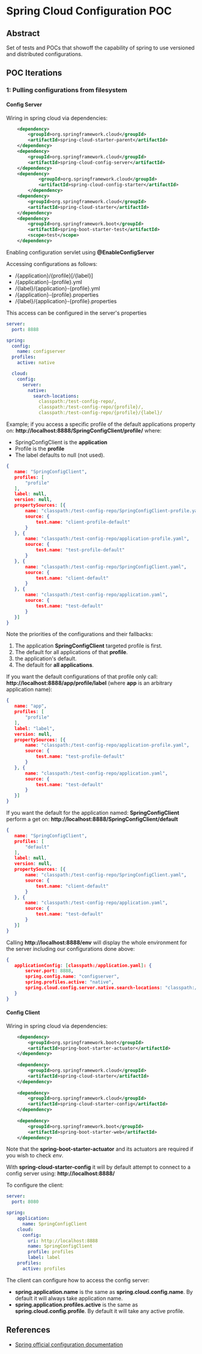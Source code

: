 # Spring Cloud Configuration POC

## Abstract 
 
Set of tests and POCs that showoff the capability of spring to use versioned
and distributed configurations.
 
## POC Iterations
 
### 1: Pulling configurations from filesystem
 
#### Config Server

Wiring in spring cloud via dependencies:
```xml
    <dependency>
        <groupId>org.springframework.cloud</groupId>
        <artifactId>spring-cloud-starter-parent</artifactId>
    </dependency>
    <dependency>
        <groupId>org.springframework.cloud</groupId>
        <artifactId>spring-cloud-config-server</artifactId>
    </dependency>
    <dependency>
            <groupId>org.springframework.cloud</groupId>
            <artifactId>spring-cloud-config-starter</artifactId>
        </dependency>
    <dependency>
        <groupId>org.springframework.cloud</groupId>
        <artifactId>spring-cloud-starter</artifactId>
    </dependency>
    <dependency>
        <groupId>org.springframework.boot</groupId>
        <artifactId>spring-boot-starter-test</artifactId>
        <scope>test</scope>
    </dependency>
```

Enabling configuration servlet using __@EnableConfigServer__

Accessing configurations as follows:
* /{application}/{profile}[/{label}]
* /{application}-{profile}.yml
* /{label}/{application}-{profile}.yml
* /{application}-{profile}.properties
* /{label}/{application}-{profile}.properties

This access can be configured in the server's properties
```yaml
server:
  port: 8888

spring:
  config:
    name: configserver
  profiles:
    active: native

  cloud:
    config:
      server:
        native:
          search-locations:
            classpath:/test-config-repo/,
            classpath:/test-config-repo/{profile}/,
            classpath:/test-config-repo/{profile}/{label}/
 ```
 
 Example; if you access a specific profile of the default applications property
 on: __http://localhost:8888/SpringConfigClient/profile/__ where:
 * SpringConfigClient is the **application**
 * Profile is the **profile**
 * The label defaults to null (not used).
 ```json
 {
 	name: "SpringConfigClient",
 	profiles: [
 		"profile"
 	],
 	label: null,
 	version: null,
 	propertySources: [{
 		name: "classpath:/test-config-repo/SpringConfigClient-profile.yaml",
 		source: {
 			test.name: "client-profile-default"
 		}
 	}, {
 		name: "classpath:/test-config-repo/application-profile.yaml",
 		source: {
 			test.name: "test-profile-default"
 		}
 	}, {
 		name: "classpath:/test-config-repo/SpringConfigClient.yaml",
 		source: {
 			test.name: "client-default"
 		}
 	}, {
 		name: "classpath:/test-config-repo/application.yaml",
 		source: {
 			test.name: "test-default"
 		}
 	}]
 }
 ```
 Note the priorities of the configurations and their fallbacks:
  1. The application **SpringConfigClient** targeted profile is first.
  2. The default for all applications of that **profile**.
  3. the application's default.
  4. The default for **all applications**.
 
 If you want the default configurations of that profile only call: __http://localhost:8888/app/profile/label__ 
 (where  __app__ is an arbitrary application name):
 ```json
 {
 	name: "app",
 	profiles: [
 		"profile"
 	],
 	label: "label",
 	version: null,
 	propertySources: [{
 		name: "classpath:/test-config-repo/application-profile.yaml",
 		source: {
 			test.name: "test-profile-default"
 		}
 	}, {
 		name: "classpath:/test-config-repo/application.yaml",
 		source: {
 			test.name: "test-default"
 		}
 	}]
 }
 ```
 
 If you want the default for the application named: **SpringConfigClient**
 perform a get on:  __http://localhost:8888/SpringConfigClient/default__
 ```json
{
	name: "SpringConfigClient",
	profiles: [
		"default"
	],
	label: null,
	version: null,
	propertySources: [{
		name: "classpath:/test-config-repo/SpringConfigClient.yaml",
		source: {
			test.name: "client-default"
		}
	}, {
		name: "classpath:/test-config-repo/application.yaml",
		source: {
			test.name: "test-default"
		}
	}]
}
```
 
 Calling __http://localhost:8888/env__ will display the whole environment for the server including our configurations done above:
 ```json
 {
    applicationConfig: [classpath:/application.yaml]: {
        server.port: 8888,
        spring.config.name: "configserver",
        spring.profiles.active: "native",
        spring.cloud.config.server.native.search-locations: "classpath:/test-config-repo/, classpath:/test-config-repo/{profile}/, classpath:/test-config-repo/{profile}/{label}/"
    }
 }
 ```
 
#### Config Client

Wiring in spring cloud via dependencies:
```xml
    <dependency>
        <groupId>org.springframework.boot</groupId>
        <artifactId>spring-boot-starter-actuator</artifactId>
    </dependency>
    
    <dependency>
        <groupId>org.springframework.cloud</groupId>
        <artifactId>spring-cloud-starter</artifactId>
    </dependency>
    
    <dependency>
        <groupId>org.springframework.cloud</groupId>
        <artifactId>spring-cloud-starter-config</artifactId>
    </dependency>
    
    <dependency>
        <groupId>org.springframework.boot</groupId>
        <artifactId>spring-boot-starter-web</artifactId>
    </dependency>
```

Note that the __spring-boot-starter-actuator__ and its actuators are required if you wish to check *env*.

With __spring-cloud-starter-config__ it will by default attempt to connect to a config 
server using: __http://localhost:8888/__

To configure the client:
```yaml
server:
  port: 8080

spring:
    application:
      name: SpringConfigClient
    cloud:
      config:
        uri: http://localhost:8888
        name: SpringConfigClient
        profile: profiles
        label: label
    profiles:
      active: profiles
```

The client can configure how to access the config server:
* __spring.application.name__ is the same as __spring.cloud.config.name__. By default it will always take application name.
* __spring.application.profiles.active__ is the same as __spring.cloud.config.profile__. By default it will take any active profile.

## References

* [Spring official configuration documentation](http://cloud.spring.io/spring-cloud-static/spring-cloud.html) 
````